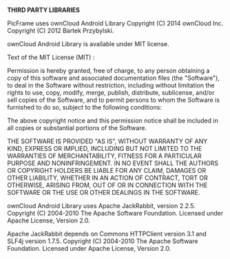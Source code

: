 **THIRD PARTY LIBRARIES**

PicFrame uses ownCloud Android Library Copyright (C) 2014 ownCloud Inc. Copyright (C) 2012 Bartek Przybylski.

ownCloud Android Library is available under MIT license.

Text of the MIT License (MIT) :

Permission is hereby granted, free of charge, to any person obtaining a copy
of this software and associated documentation files (the "Software"), to deal
in the Software without restriction, including without limitation the rights
to use, copy, modify, merge, publish, distribute, sublicense, and/or sell
copies of the Software, and to permit persons to whom the Software is
furnished to do so, subject to the following conditions:

The above copyright notice and this permission notice shall be included in
all copies or substantial portions of the Software.

THE SOFTWARE IS PROVIDED "AS IS", WITHOUT WARRANTY OF ANY KIND, EXPRESS OR
IMPLIED, INCLUDING BUT NOT LIMITED TO THE WARRANTIES OF MERCHANTABILITY,
FITNESS FOR A PARTICULAR PURPOSE AND NONINFRINGEMENT. IN NO EVENT SHALL THE
AUTHORS OR COPYRIGHT HOLDERS BE LIABLE FOR ANY CLAIM, DAMAGES OR OTHER
LIABILITY, WHETHER IN AN ACTION OF CONTRACT, TORT OR OTHERWISE, ARISING FROM,
OUT OF OR IN CONNECTION WITH THE SOFTWARE OR THE USE OR OTHER DEALINGS IN
THE SOFTWARE.


ownCloud Android Library uses Apache JackRabbit, version 2.2.5. Copyright (C) 2004-2010 The Apache Software Foundation. Licensed under Apache License, Version 2.0.

Apache JackRabbit depends on Commons HTTPClient version 3.1 and SLF4j version 1.7.5. Copyright (C) 2004-2010 The Apache Software Foundation. Licensed under Apache License, Version 2.0.
